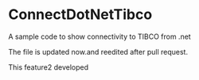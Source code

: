 # ConnectDotNetTibco
A sample code to show connectivity to TIBCO from .net

The file is updated now.and reedited after pull request.

This feature2 developed


